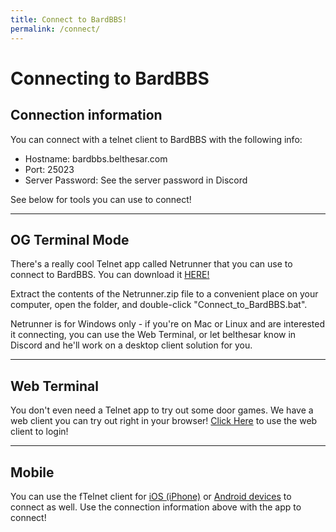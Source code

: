 ```yaml
---
title: Connect to BardBBS!
permalink: /connect/
---
```



# Connecting to BardBBS

## Connection information
You can connect with a telnet client to BardBBS with the following info:
* Hostname: bardbbs.belthesar.com
* Port: 25023
* Server Password: See the server password in Discord

See below for tools you can use to connect!
* * * 

## OG Terminal Mode
There's a really cool Telnet app called Netrunner that you can use to connect to BardBBS. You can download it [HERE!](files/netrunner.zip)

Extract the contents of the Netrunner.zip file to a convenient place on your computer, open the folder, and double-click "Connect_to_BardBBS.bat".  

Netrunner is for Windows only - if you're on Mac or Linux and are interested it connecting, you can use the Web Terminal, or let belthesar know in Discord and he'll work on a desktop client solution for you.
* * * 
## Web Terminal
You don't even need a Telnet app to try out some door games. We have a web client you can try out right in your browser!
[Click Here](/bardbbs-web/webclient) to use the web client to login! 
* * * 
## Mobile 

You can use the fTelnet client for [iOS (iPhone)](https://itunes.apple.com/us/app/ftelnet/id1323669507?ls=1&mt=8
) or [Android devices](https://play.google.com/apps/testing/com.randm.ftelnet?pcampaignid=MKT-Other-global-all-co-prtnr-py-PartBadge-Mar2515-1) to connect as well. Use the connection information above with the app to connect!